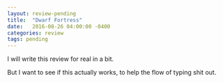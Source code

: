 ```yaml
---
layout: review-pending
title:  "Dwarf Fortress"
date:   2016-08-26 04:00:00 -0400
categories: review
tags: pending
---
```

I will write this review for real in a bit.

But I want to see if this actually works, to help the flow of typing shit out.